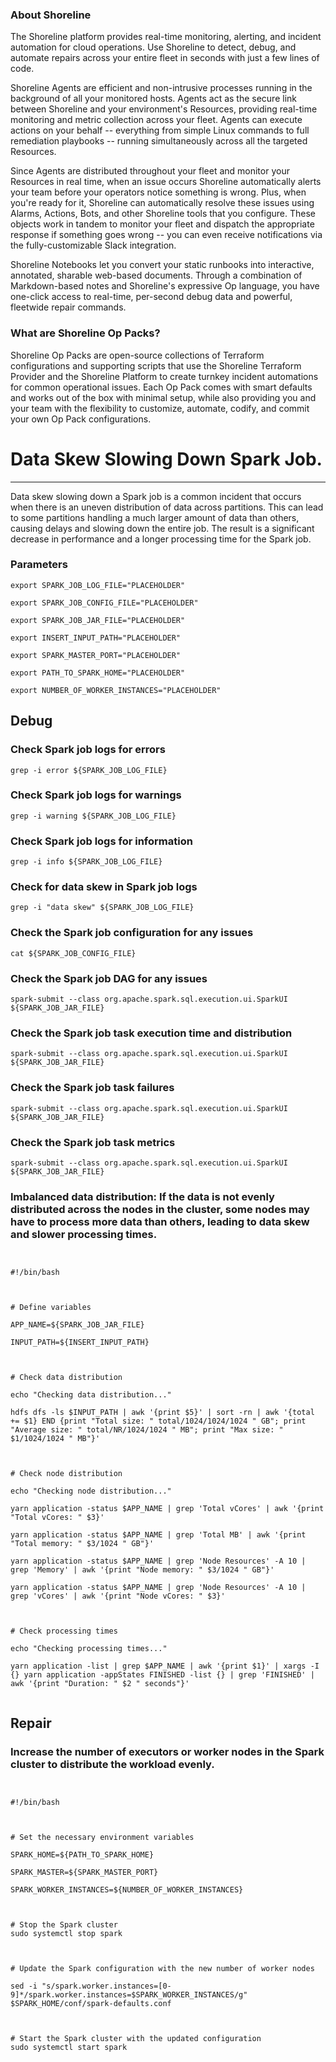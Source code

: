 
### About Shoreline
The Shoreline platform provides real-time monitoring, alerting, and incident automation for cloud operations. Use Shoreline to detect, debug, and automate repairs across your entire fleet in seconds with just a few lines of code.

Shoreline Agents are efficient and non-intrusive processes running in the background of all your monitored hosts. Agents act as the secure link between Shoreline and your environment's Resources, providing real-time monitoring and metric collection across your fleet. Agents can execute actions on your behalf -- everything from simple Linux commands to full remediation playbooks -- running simultaneously across all the targeted Resources.

Since Agents are distributed throughout your fleet and monitor your Resources in real time, when an issue occurs Shoreline automatically alerts your team before your operators notice something is wrong. Plus, when you're ready for it, Shoreline can automatically resolve these issues using Alarms, Actions, Bots, and other Shoreline tools that you configure. These objects work in tandem to monitor your fleet and dispatch the appropriate response if something goes wrong -- you can even receive notifications via the fully-customizable Slack integration.

Shoreline Notebooks let you convert your static runbooks into interactive, annotated, sharable web-based documents. Through a combination of Markdown-based notes and Shoreline's expressive Op language, you have one-click access to real-time, per-second debug data and powerful, fleetwide repair commands.

### What are Shoreline Op Packs?
Shoreline Op Packs are open-source collections of Terraform configurations and supporting scripts that use the Shoreline Terraform Provider and the Shoreline Platform to create turnkey incident automations for common operational issues. Each Op Pack comes with smart defaults and works out of the box with minimal setup, while also providing you and your team with the flexibility to customize, automate, codify, and commit your own Op Pack configurations.

# Data Skew Slowing Down Spark Job.
---

Data skew slowing down a Spark job is a common incident that occurs when there is an uneven distribution of data across partitions. This can lead to some partitions handling a much larger amount of data than others, causing delays and slowing down the entire job. The result is a significant decrease in performance and a longer processing time for the Spark job.

### Parameters
```shell
export SPARK_JOB_LOG_FILE="PLACEHOLDER"

export SPARK_JOB_CONFIG_FILE="PLACEHOLDER"

export SPARK_JOB_JAR_FILE="PLACEHOLDER"

export INSERT_INPUT_PATH="PLACEHOLDER"

export SPARK_MASTER_PORT="PLACEHOLDER"

export PATH_TO_SPARK_HOME="PLACEHOLDER"

export NUMBER_OF_WORKER_INSTANCES="PLACEHOLDER"
```

## Debug

### Check Spark job logs for errors
```shell
grep -i error ${SPARK_JOB_LOG_FILE}
```

### Check Spark job logs for warnings
```shell
grep -i warning ${SPARK_JOB_LOG_FILE}
```

### Check Spark job logs for information
```shell
grep -i info ${SPARK_JOB_LOG_FILE}
```

### Check for data skew in Spark job logs
```shell
grep -i "data skew" ${SPARK_JOB_LOG_FILE}
```

### Check the Spark job configuration for any issues
```shell
cat ${SPARK_JOB_CONFIG_FILE}
```

### Check the Spark job DAG for any issues
```shell
spark-submit --class org.apache.spark.sql.execution.ui.SparkUI ${SPARK_JOB_JAR_FILE}
```

### Check the Spark job task execution time and distribution
```shell
spark-submit --class org.apache.spark.sql.execution.ui.SparkUI ${SPARK_JOB_JAR_FILE}
```

### Check the Spark job task failures
```shell
spark-submit --class org.apache.spark.sql.execution.ui.SparkUI ${SPARK_JOB_JAR_FILE}
```

### Check the Spark job task metrics
```shell
spark-submit --class org.apache.spark.sql.execution.ui.SparkUI ${SPARK_JOB_JAR_FILE}
```

### Imbalanced data distribution: If the data is not evenly distributed across the nodes in the cluster, some nodes may have to process more data than others, leading to data skew and slower processing times.
```shell


#!/bin/bash



# Define variables

APP_NAME=${SPARK_JOB_JAR_FILE}

INPUT_PATH=${INSERT_INPUT_PATH}



# Check data distribution

echo "Checking data distribution..."

hdfs dfs -ls $INPUT_PATH | awk '{print $5}' | sort -rn | awk '{total += $1} END {print "Total size: " total/1024/1024/1024 " GB"; print "Average size: " total/NR/1024/1024 " MB"; print "Max size: " $1/1024/1024 " MB"}'



# Check node distribution

echo "Checking node distribution..."

yarn application -status $APP_NAME | grep 'Total vCores' | awk '{print "Total vCores: " $3}'

yarn application -status $APP_NAME | grep 'Total MB' | awk '{print "Total memory: " $3/1024 " GB"}'

yarn application -status $APP_NAME | grep 'Node Resources' -A 10 | grep 'Memory' | awk '{print "Node memory: " $3/1024 " GB"}'

yarn application -status $APP_NAME | grep 'Node Resources' -A 10 | grep 'vCores' | awk '{print "Node vCores: " $3}'



# Check processing times

echo "Checking processing times..."

yarn application -list | grep $APP_NAME | awk '{print $1}' | xargs -I {} yarn application -appStates FINISHED -list {} | grep 'FINISHED' | awk '{print "Duration: " $2 " seconds"}'


```

## Repair

### Increase the number of executors or worker nodes in the Spark cluster to distribute the workload evenly.
```shell


#!/bin/bash



# Set the necessary environment variables

SPARK_HOME=${PATH_TO_SPARK_HOME}

SPARK_MASTER=${SPARK_MASTER_PORT}

SPARK_WORKER_INSTANCES=${NUMBER_OF_WORKER_INSTANCES}



# Stop the Spark cluster
sudo systemctl stop spark



# Update the Spark configuration with the new number of worker nodes

sed -i "s/spark.worker.instances=[0-9]*/spark.worker.instances=$SPARK_WORKER_INSTANCES/g" $SPARK_HOME/conf/spark-defaults.conf



# Start the Spark cluster with the updated configuration
sudo systemctl start spark
```